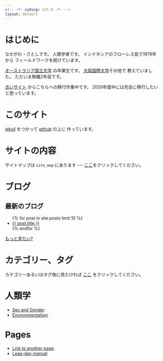 ```yaml
---
<!-- -*- coding: utf-8 -*- -->
layout: default
---
```


# はじめに

なかがわ・さとしです。
人類学者です。
インドネシアのフローレス島で1979年から
フィールドワークを続けています。

[オーストラリア国立大学](www.anu.edu.au)
の卒業生です。
[大阪国際大学](https://www.oiu.ac.jp/)その他で
教えていました。
ただいま無職2年目です。

[古いサイト](http://www.merapano.net/~satoshi/private/diary) 
からこちらへの移行作業中です。
2020年度中には完全に移行したいと思っています。

# このサイト

[jekyll](https://jekyllrb.com/) をつかって
[github](http://jekyllrb-ja.github.io/) の上に 
作っています。


# サイトの内容

サイトマップは `site_map` にあります ---
[ここ](./site_map.html)をクリックしてください。

# ブログ

## 最新のブログ

<ul>
  {% for post in site.posts limit:10 %}
      <li>
            <a href="{{ post.url }}">{{ post.title }}</a>
      </li>
{% endfor %}
 </ul>

[もっと見たい?](./blog-list.html)

# カテゴリー、タグ

カテゴリーあるいはタグ毎に見たければ
[ここ](tags.html) をクリックしてください。

# 人類学


- [Sex and Gender](./sex_and_gender/)
- [Environmentalism](./environment/)

# Pages

- [Link to another page](./another-page.html).
- [Leap-day manual](./leap-day.html)

